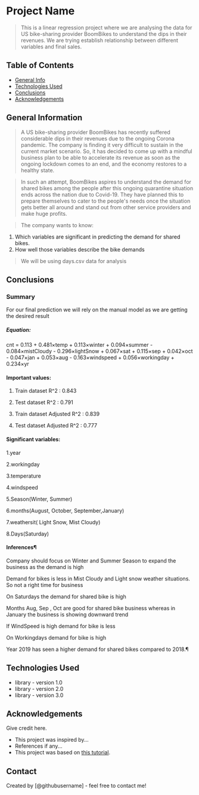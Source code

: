 # Project Name
> This is a linear regression project where we are analysing the data for US bike-sharing provider BoomBikes to understand the dips in their revenues. We are trying establish relationship between different variables and final sales.


## Table of Contents
* [General Info](#general-information)
* [Technologies Used](#technologies-used)
* [Conclusions](#conclusions)
* [Acknowledgements](#acknowledgements)

<!-- You can include any other section that is pertinent to your problem -->

## General Information
> A US bike-sharing provider BoomBikes has recently suffered considerable dips in their revenues due to the ongoing Corona pandemic. The company is finding it very difficult to sustain in the current market scenario. So, it has decided to come up with a mindful business plan to be able to accelerate its revenue as soon as the ongoing lockdown comes to an end, and the economy restores to a healthy state.

> In such an attempt, BoomBikes aspires to understand the demand for shared bikes among the people after this ongoing quarantine situation ends across the nation due to Covid-19. They have planned this to prepare themselves to cater to the people's needs once the situation gets better all around and stand out from other service providers and make huge profits.

> The company wants to know:
1) Which variables are significant in predicting the demand for shared bikes.
2) How well those variables describe the bike demands

> We will be using days.csv data for analysis 

## Conclusions
### Summary

For our final prediction we will rely on the manual model as we are getting the desired result

##### Equation: 

cnt = 0.113 + 0.481×temp + 0.113×winter + 0.094×summer - 0.084×mistCloudy - 0.296×lightSnow + 0.067×sat + 0.115×sep + 0.042×oct - 0.047×jan + 0.053×aug - 0.163×windspeed + 0.056×workingday + 0.234×yr

#### Important values:
1. Train dataset R^2 : 0.843
   
2. Test dataset R^2 : 0.791
   
3. Train dataset Adjusted R^2 : 0.839
   
4. Test dataset Adjusted R^2 : 0.777
   
#### Significant variables:
1.year

2.workingday

3.temperature

4.windspeed

5.Season(Winter, Summer)

6.months(August, October, September,January)

7.weathersit( Light Snow, Mist Cloudy)

8.Days(Saturday)

#### Inferences¶
Company should focus on Winter and Summer Season to expand the business as the demand is high

Demand for bikes is less in Mist Cloudy and Light snow weather situations. So not a right time for business

On Saturdays the demand for shared bike is high

Months Aug, Sep , Oct are good for shared bike business whereas in January the business is showing downward trend

If WindSpeed is high demand for bike is less

On Workingdays demand for bike is high

Year 2019 has seen a higher demand for shared bikes compared to 2018.¶


## Technologies Used
- library - version 1.0
- library - version 2.0
- library - version 3.0

<!-- As the libraries versions keep on changing, it is recommended to mention the version of library used in this project -->

## Acknowledgements
Give credit here.
- This project was inspired by...
- References if any...
- This project was based on [this tutorial](https://www.example.com).


## Contact
Created by [@githubusername] - feel free to contact me!


<!-- Optional -->
<!-- ## License -->
<!-- This project is open source and available under the [... License](). -->

<!-- You don't have to include all sections - just the one's relevant to your project -->
